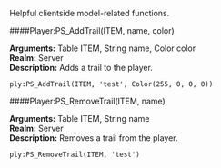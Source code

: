 <p class="lead">Helpful clientside model-related functions.</p>

####<a name="add-trail"></a>Player:PS_AddTrail(ITEM, name, color)

**Arguments:** <span class="type">Table</span> ITEM, <span class="type">String</span> name, <span class="type">Color</span> color  
**Realm:** <span class="server">Server</span>  
**Description:** Adds a trail to the player.

    ply:PS_AddTrail(ITEM, 'test', Color(255, 0, 0, 0))

####<a name="remove-trail"></a>Player:PS_RemoveTrail(ITEM, name)

**Arguments:** <span class="type">Table</span> ITEM, <span class="type">String</span> name  
**Realm:** <span class="server">Server</span>  
**Description:** Removes a trail from the player.

    ply:PS_RemoveTrail(ITEM, 'test')
